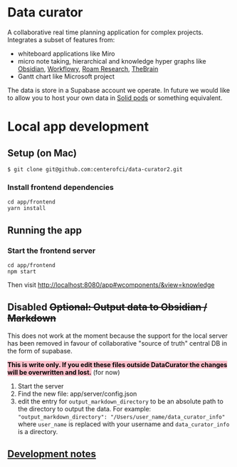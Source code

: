 
# Data curator

A collaborative real time planning application for complex projects.  Integrates a subset of features from:

* whiteboard applications like Miro
* micro note taking, hierarchical and knowledge hyper graphs like [Obsidian](https://obsidian.md/), [Workflowy](https://workflowy.com/a/), [Roam Research](https://roamresearch.com/), [TheBrain](https://www.thebrain.com/)
* Gantt chart like Microsoft project

The data is store in a Supabase account we operate.  In future we would like to allow you to host your own data in [Solid pods](https://solidproject.org/about) or something equivalent.


# Local app development

## Setup (on Mac)

    $ git clone git@github.com:centerofci/data-curator2.git

### Install frontend dependencies

    cd app/frontend
    yarn install

## Running the app

### Start the frontend server

    cd app/frontend
    npm start

Then visit [http://localhost:8080/app#wcomponents/&view=knowledge](http://localhost:8080/app#wcomponents/&view=knowledge)


## Disabled ~~Optional: Output data to Obsidian / Markdown~~

This does not work at the moment because the support for the local server has been removed in favour of collaborative "source of truth" central DB in the form of supabase.

<b style="background-color: pink; color: black;">This is write only.  If you edit these files outside DataCurator the changes will be overwritten and lost.</b>  (for now)


1. Start the server
2. Find the new file: app/server/config.json
3. edit the entry for `output_markdown_directory` to be an absolute path to the directory to output the data.  For example: `"output_markdown_directory": "/Users/user_name/data_curator_info"` where `user_name` is replaced with your username and `data_curator_info` is a directory.


## [Development notes](./DEVELOPMENT_NOTES.md)

